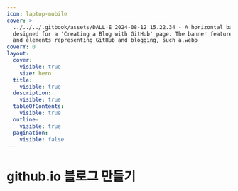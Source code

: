 ```yaml
---
icon: laptop-mobile
cover: >-
  ../../../.gitbook/assets/DALL·E 2024-08-12 15.22.34 - A horizontal banner
  designed for a 'Creating a Blog with GitHub' page. The banner features icons
  and elements representing GitHub and blogging, such a.webp
coverY: 0
layout:
  cover:
    visible: true
    size: hero
  title:
    visible: true
  description:
    visible: true
  tableOfContents:
    visible: true
  outline:
    visible: true
  pagination:
    visible: false
---
```


# github.io 블로그 만들기


